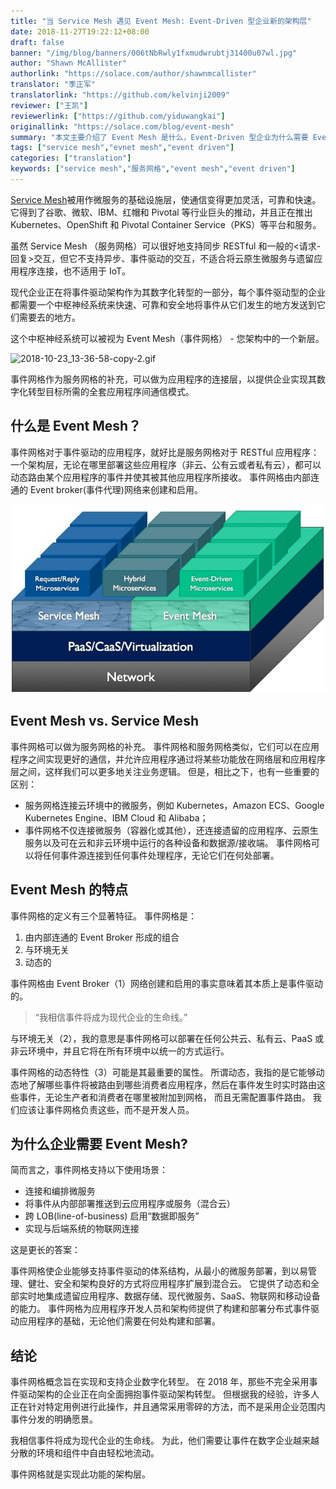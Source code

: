 ```yaml
---
title: "当 Service Mesh 遇见 Event Mesh: Event-Driven 型企业新的架构层"
date: 2018-11-27T19:22:12+08:00
draft: false
banner: "/img/blog/banners/006tNbRwly1fxmudwrubtj31400u07wl.jpg"
author: "Shawn McAllister"
authorlink: "https://solace.com/author/shawnmcallister"
translator: "季正军"
translatorlink: "https://github.com/kelvinji2009"
reviewer: ["王凯"]
reviewerlink: ["https://github.com/yiduwangkai"]
originallink: "https://solace.com/blog/event-mesh"
summary: "本文主要介绍了 Event Mesh 是什么，Event-Driven 型企业为什么需要 Event Mesh 层。"
tags: ["service mesh","evnet mesh","event driven"]
categories: ["translation"]
keywords: ["service mesh","服务网格","event mesh","event driven"]
---
```


[Service Mesh](https://www.nginx.com/blog/what-is-a-service-mesh/)被用作微服务的基础设施层，使通信变得更加灵活，可靠和快速。 它得到了谷歌、微软、IBM、红帽和 Pivotal 等行业巨头的推动，并且正在推出 Kubernetes、OpenShift 和 Pivotal Container Service（PKS）等平台和服务。

虽然 Service Mesh （服务网格）可以很好地支持同步 RESTful 和一般的<请求-回复>交互，但它不支持异步、事件驱动的交互，不适合将云原生微服务与遗留应用程序连接，也不适用于 IoT。

现代企业正在将事件驱动架构作为其数字化转型的一部分，每个事件驱动型的企业都需要一个中枢神经系统来快速、可靠和安全地将事件从它们发生的地方发送到它们需要去的地方。

这个中枢神经系统可以被视为 Event Mesh（事件网格） - 您架构中的一个新层。

![2018-10-23_13-36-58-copy-2.gif](https://3yecy51kdipx3blyi37oute1-wpengine.netdna-ssl.com/wp-content/uploads/2018/10/2018-10-23_13-36-58-copy-2.gif)

事件网格作为服务网格的补充，可以做为应用程序的连接层，以提供企业实现其数字化转型目标所需的全套应用程序间通信模式。

## 什么是 Event Mesh？

事件网格对于事件驱动的应用程序，就好比是服务网格对于 RESTful 应用程序：一个架构层，无论在哪里部署这些应用程序（非云、公有云或者私有云），都可以动态路由某个应用程序的事件并使其被其他应用程序所接收。 事件网格由内部连通的 Event broker(事件代理)网络来创建和启用。

![](006tNbRwly1fxmu7vq7crj30kh0cajsy.jpg)

## Event Mesh vs. Service Mesh

事件网格可以做为服务网格的补充。 事件网格和服务网格类似，它们可以在应用程序之间实现更好的通信，并允许应用程序通过将某些功能放在网络层和应用程序层之间，这样我们可以更多地关注业务逻辑。 但是，相比之下，也有一些重要的区别：

- 服务网格连接云环境中的微服务，例如 Kubernetes，Amazon ECS、Google Kubernetes Engine、IBM Cloud 和 Alibaba；
- 事件网格不仅连接微服务（容器化或其他），还连接遗留的应用程序、云原生服务以及可在云和非云环境中运行的各种设备和数据源/接收端。 事件网格可以将任何事件源连接到任何事件处理程序，无论它们在何处部署。

## Event Mesh 的特点

事件网格的定义有三个显著特征。 事件网格是：

1. 由内部连通的 Event Broker 形成的组合
2. 与环境无关
3. 动态的

事件网格由 Event Broker（1）网络创建和启用的事实意味着其本质上是事件驱动的。

> “我相信事件将成为现代企业的生命线。”

与环境无关（2），我的意思是事件网格可以部署在任何公共云、私有云、PaaS 或非云环境中，并且它将在所有环境中以统一的方式运行。

事件网格的动态特性（3）可能是其最重要的属性。 所谓动态，我指的是它能够动态地了解哪些事件将被路由到哪些消费者应用程序，然后在事件发生时实时路由这些事件，无论生产者和消费者在哪里被附加到网格， 而且无需配置事件路由。 我们应该让事件网格负责这些，而不是开发人员。

## 为什么企业需要 Event Mesh?

简而言之，事件网格支持以下使用场景：

- 连接和编排微服务
- 将事件从内部部署推送到云应用程序或服务（混合云）
- 跨 LOB(line-of-business) 启用“数据即服务”
- 实现与后端系统的物联网连接

这是更长的答案：

事件网格使企业能够支持事件驱动的体系结构，从最小的微服务部署，到以易管理、健壮、安全和架构良好的方式将应用程序扩展到混合云。 它提供了动态和全部实时地集成遗留应用程序、数据存储、现代微服务、SaaS、物联网和移动设备的能力。 事件网格为应用程序开发人员和架构师提供了构建和部署分布式事件驱动应用程序的基础，无论他们需要在何处构建和部署。

## 结论

事件网格概念旨在实现和支持企业数字化转型。 在 2018 年，那些不完全采用事件驱动架构的企业正在向全面拥抱事件驱动架构转型。 但根据我的经验，许多人正在针对特定用例进行此操作，并且通常采用零碎的方法，而不是采用企业范围内事件分发的明确愿景。

我相信事件将成为现代企业的生命线。 为此，他们需要让事件在数字企业越来越分散的环境和组件中自由轻松地流动。

事件网格就是实现此功能的架构层。
